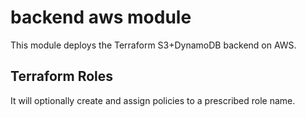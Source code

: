 # backend aws module

This module deploys the Terraform S3+DynamoDB backend on AWS.

## Terraform Roles
It will  optionally create and assign policies to a prescribed role name.
